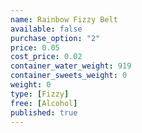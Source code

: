```yaml
---
name: Rainbow Fizzy Belt
available: false
purchase_option: "2"
price: 0.05
cost_price: 0.02
container_water_weight: 919
container_sweets_weight: 0
weight: 0
type: [Fizzy]
free: [Alcohol]
published: true
---
```

